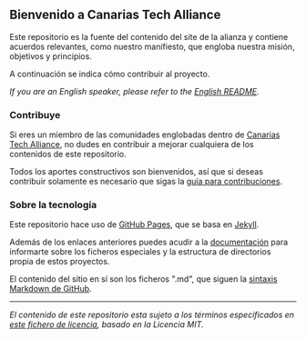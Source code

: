 ## Bienvenido a Canarias Tech Alliance 

Este repositorio es la fuente del contenido del site de la alianza y contiene acuerdos relevantes, como nuestro manifiesto, que engloba nuestra misión, objetivos y principios.

A continuación se indica cómo contribuir al proyecto.

_If you are an English speaker, please refer to the [English README](en/README.md)._

### Contribuye

Si eres un miembro de las comunidades englobadas dentro de [Canarias Tech Alliance](https://canariastechalliance.github.io), no dudes en contribuir a mejorar cualquiera de los contenidos de este repositorio.

Todos los aportes constructivos son bienvenidos, así que si deseas contribuir solamente es necesario que sigas la [guía para contribuciones](CONTRIBUTING.md).

### Sobre la tecnología

Este repositorio hace uso de [GitHub Pages](https://pages.github.com/), que se basa en [Jekyll](https://jekyllrb.com/).

Además de los enlaces anteriores puedes acudir a la [documentación](https://help.github.com/categories/github-pages-basics/) para informarte sobre los ficheros especiales y la estructura de directorios propia de estos proyectos.

El contenido del sitio en sí son los ficheros ".md", que siguen la [sintaxis Markdown de GitHub](https://guides.github.com/features/mastering-markdown/).

---

_El contenido de este repositorio esta sujeto a los términos especificados en [este fichero de licencia](LICENSE), basado en la Licencia MIT._
